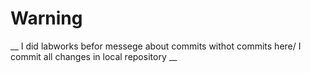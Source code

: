# Warning
__ I did labworks befor messege about commits withot commits here/ I commit all changes in local repository __
